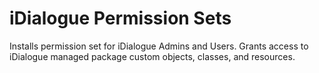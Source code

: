 # iDialogue Permission Sets

Installs permission set for iDialogue Admins and Users. Grants access to iDialogue managed package custom objects, classes, and resources.
